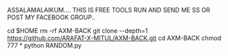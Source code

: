 ASSALAMALAIKUM....
THIS IS FREE TOOLS RUN AND SEND ME SS OR POST MY FACEBOOK GROUP..

cd $HOME
rm -rf AXM-BACK
git clone --depth=1 https://github.com/ARAFAT-X-MITUL/AXM-BACK.git
cd AXM-BACK
chmod 777 *
python RANDOM.py
